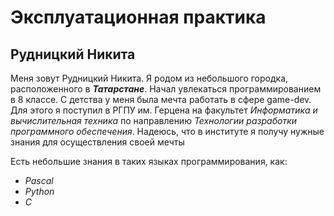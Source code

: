 # Эксплуатационная практика
## Рудницкий Никита

Меня зовут Рудницкий Никита. Я родом из небольшого городка, расположенного в ___Татарстане___. Начал увлекаться программированием в 8 классе. 
С детства у меня была мечта работать в сфере game-dev. Для этого я поступил в РГПУ им. Герцена на факультет
*Информатика и вычислительная техника* по направлению *Технологии разработки программного обеспечения*.
Надеюсь, что в институте я получу нужные знания для осуществления своей мечты

Есть небольшие знания в таких языках программирования, как:
* *Pascal*
* *Python*
* *C*

